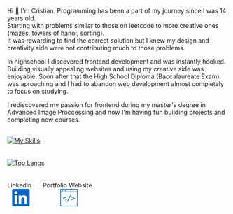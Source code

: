 

Hi 👋 I'm Cristian. Programming has been a part of my journey since I was 14 years old. <br /> Starting with problems similar to those on leetcode to more creative ones (mazes, towers of hanoi, sorting).
<br /> It was rewarding to find the correct solution but I knew my design and creativity side were not contributing much to those problems. <br />

In highschool I discovered frontend development and was instantly hooked. Building visually appealing websites and using my creative side was enjoyable.
Soon after that the High School Diploma (Baccalaureate Exam) was aproaching and I had to abandon web development almost completely to focus on studying. <br />

I rediscovered my passion for frontend during my master's degree in Advanced Image Proccessing and now I'm having fun building projects and completing new courses. <br /> <br /> 

[![My Skills](https://skills.thijs.gg/icons?i=js,react,html,css,c,python)](https://skills.thijs.gg) 
<br /> 
<br /> 
<br /> 
[![Top Langs](https://github-readme-stats.vercel.app/api/top-langs/?username=cristian-kaznovsky&layout=donut&theme=dark)](https://gist.github.com/Yizack/bbfce31e0217a3689c8d961a356cb10d/)
<br /> 
<br /> 
<br /> 
Linkedin &ensp; &ensp; Portfolio Website <br /> &ensp; [<img src="linkedin.png" width="40px" height="40px">](https://www.linkedin.com/in/cristian-kaznovsky) 
 &ensp; &ensp; &ensp; &ensp; &ensp; &ensp; [<img src="webpage.png" width="40px" height="40px">](https://cristian-kaznovsky.github.io/cv/)

